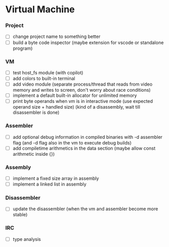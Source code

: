# Virtual Machine

### Project

- [ ] change project name to something better  
- [ ] build a byte code inspector (maybe extension for vscode or standalone program)  

### VM

- [ ] test host_fs module (with copilot)  
- [ ] add colors to built-in terminal  
- [ ] add video module (separate process/thread that reads from video memory and writes to screen, don't worry about race conditions)  
- [ ] implement a default built-in allocator for unlimited memory  
- [ ] print byte operands when vm is in interactive mode (use expected operand size + handled size) (kind of a disassembly, wait till disassembler is done)  

### Assembler

- [ ] add optional debug information in compiled binaries with -d assembler flag (and -d flag also in the vm to execute debug builds)  
- [ ] add compiletime arithmetics in the data section (maybe allow const arithmetic inside {})  

### Assembly

- [ ] implement a fixed size array in assembly  
- [ ] implement a linked list in assembly  

### Disassembler

- [ ] update the disassembler (when the vm and assembler become more stable)  

### IRC

- [ ] type analysis  

